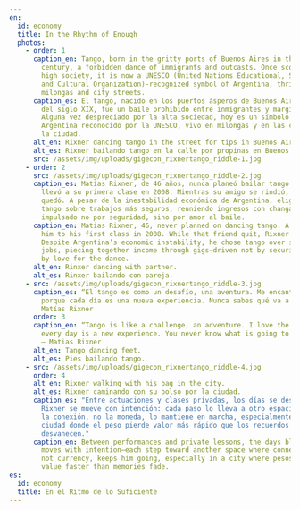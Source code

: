 ```yaml
---
en:
  id: economy
  title: In the Rhythm of Enough
  photos:
    - order: 1
      caption_en: Tango, born in the gritty ports of Buenos Aires in the late 19th
        century, a forbidden dance of immigrants and outcasts. Once scorned by
        high society, it is now a UNESCO (United Nations Educational, Scientific
        and Cultural Organization)-recognized symbol of Argentina, thriving in
        milongas and city streets.
      caption_es: El tango, nacido en los puertos ásperos de Buenos Aires a finales
        del siglo XIX, fue un baile prohibido entre inmigrantes y marginados.
        Alguna vez despreciado por la alta sociedad, hoy es un símbolo de
        Argentina reconocido por la UNESCO, vivo en milongas y en las calles de
        la ciudad.
      alt_en: Rixner dancing tango in the street for tips in Buenos Aires.
      alt_es: Rixner bailando tango en la calle por propinas en Buenos Aires.
      src: /assets/img/uploads/gigecon_rixnertango_riddle-1.jpg
    - order: 2
      src: /assets/img/uploads/gigecon_rixnertango_riddle-2.jpg
      caption_es: Matías Rixner, de 46 años, nunca planeó bailar tango. Un amigo lo
        llevó a su primera clase en 2008. Mientras su amigo se rindió, Rixner se
        quedó. A pesar de la inestabilidad económica de Argentina, eligió el
        tango sobre trabajos más seguros, reuniendo ingresos con changas,
        impulsado no por seguridad, sino por amor al baile.
      caption_en: Matias Rixner, 46, never planned on dancing tango. A friend brought
        him to his first class in 2008. While that friend quit, Rixner stayed.
        Despite Argentina’s economic instability, he chose tango over safer
        jobs, piecing together income through gigs—driven not by security, but
        by love for the dance.
      alt_en: Rinxer dancing with partner.
      alt_es: Rinxer bailando con pareja.
    - src: /assets/img/uploads/gigecon_rixnertango_riddle-3.jpg
      caption_es: “El tango es como un desafío, una aventura. Me encanta la calle
        porque cada día es una nueva experiencia. Nunca sabes qué va a pasar.” —
        Matías Rixner
      order: 3
      caption_en: “Tango is like a challenge, an adventure. I love the street because
        every day is a new experience. You never know what is going to happen.”
        — Matias Rixner
      alt_en: Tango dancing feet.
      alt_es: Pies bailando tango.
    - src: /assets/img/uploads/gigecon_rixnertango_riddle-4.jpg
      order: 4
      alt_en: Rixner walking with his bag in the city.
      alt_es: Rixner caminando con su bolso por la ciudad.
      caption_es: "Entre actuaciones y clases privadas, los días se desdibujan. Pero
        Rixner se mueve con intención: cada paso lo lleva a otro espacio donde
        la conexión, no la moneda, lo mantiene en marcha, especialmente en una
        ciudad donde el peso pierde valor más rápido que los recuerdos se
        desvanecen."
      caption_en: Between performances and private lessons, the days blur. But Rixner
        moves with intention—each step toward another space where connection,
        not currency, keeps him going, especially in a city where pesos lose
        value faster than memories fade.
es:
  id: economy
  title: En el Ritmo de lo Suficiente
---
```

